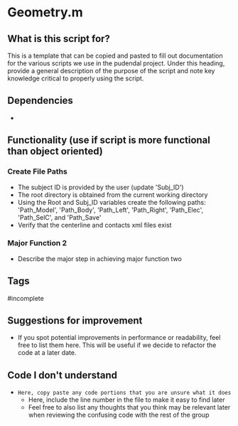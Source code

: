 # Geometry.m
## What is this script for?
This is a template that can be copied and pasted to fill out documentation for the various scripts we use in the pudendal project. Under this heading, provide a general description of the purpose of the script and note key knowledge critical to properly using the script.

## Dependencies
- 

## Functionality (use if script is more functional than object oriented)
### Create File Paths
- The subject ID is provided by the user (update 'Subj_ID')
- The root directory is obtained from the current working directory
- Using the Root and Subj_ID variables create the following paths: 'Path_Model', 'Path_Body', 'Path_Left', 'Path_Right', 'Path_Elec', 'Path_SelC', and 'Path_Save'
- Verify that the centerline and contacts xml files exist

### Major Function 2
- Describe the major step in achieving major function two

## Tags
#incomplete 

## Suggestions for improvement
- If you spot potential improvements in performance or readability, feel free to list them here. This will be useful if we decide to refactor the code at a later date.

## Code I don't understand
- ```Here, copy paste any code portions that you are unsure what it does``` 
	- Here, include the line number in the file to make it easy to find later
	- Feel free to also list any thoughts that you think may be relevant later when reviewing  the confusing code with the rest of the group


